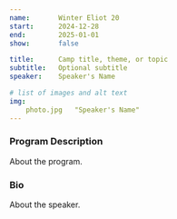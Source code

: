 ```yaml
---
name:       Winter Eliot 20
start:      2024-12-28
end:        2025-01-01
show:       false

title:      Camp title, theme, or topic
subtitle:   Optional subtitle
speaker:    Speaker's Name

# list of images and alt text
img:
    photo.jpg   "Speaker's Name"
---
```


### Program Description

About the program.

### Bio

About the speaker.
